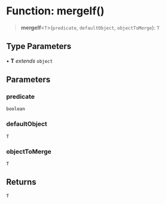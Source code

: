 # Function: mergeIf()

> **mergeIf**\<`T`\>(`predicate`, `defaultObject`, `objectToMerge`): `T`

## Type Parameters

• **T** *extends* `object`

## Parameters

### predicate

`boolean`

### defaultObject

`T`

### objectToMerge

`T`

## Returns

`T`

